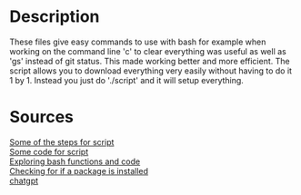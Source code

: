 # Description

These files give easy commands to use with bash for example when working on the command line 'c' to clear everything 
was useful as well as 'gs' instead of git status. This made working better and more efficient. The script allows
you to download everything very easily without having to do it 1 by 1. Instead you just do './script' and it will setup
everything.

# Sources
[Some of the steps for script](https://stackoverflow.com/questions/14013515/how-to-treat-a-local-dotfile-repository) <br>
[Some code for script ](https://stackoverflow.com/questions/30717893/improve-function-that-adds-aliases-to-bashrc-from-command-line)<br>
[Exploring bash functions and code](https://sameh7.rssing.com/chan-7151597/all_p24.html)<br>
[Checking for if a package is installed](https://stackoverflow.com/questions/1298066/how-can-i-check-if-a-package-is-installed-and-install-it-if-not)<br>
[chatgpt](https://chatgpt.com/)<br>

